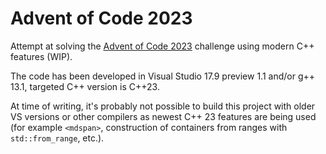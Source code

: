 # Advent of Code 2023

Attempt at solving the [Advent of Code 2023](https://adventofcode.com/2023) challenge using modern C++ features (WIP).

The code has been developed in Visual Studio 17.9 preview 1.1 and/or g++ 13.1, targeted C++ version is C++23.

At time of writing, it's probably not possible to build this project with older VS versions or other compilers as newest C++ 23 features are being used (for example `<mdspan>`, construction of containers from ranges with `std::from_range`, etc.).
